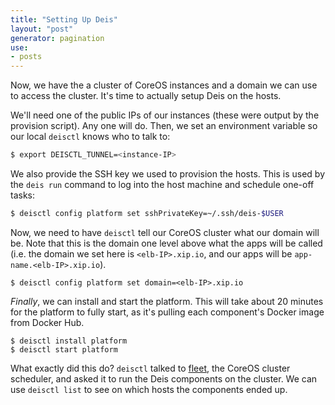 ```yaml
---
title: "Setting Up Deis"
layout: "post"
generator: pagination
use:
- posts
---
```


Now, we have the a cluster of CoreOS instances and a domain we can use to access the cluster. It's time
to actually setup Deis on the hosts.

We'll need one of the public IPs of our instances (these were output by the provision script). Any
one will do. Then, we set an environment variable so our local `deisctl` knows who to talk to:

```sh
$ export DEISCTL_TUNNEL=<instance-IP>
```

We also provide the SSH key we used to provision the hosts. This is used by the `deis run` command
to log into the host machine and schedule one-off tasks:

```sh
$ deisctl config platform set sshPrivateKey=~/.ssh/deis-$USER
```

Now, we need to have `deisctl` tell our CoreOS cluster what our domain will be. Note that this is
the domain one level above what the apps will be called (i.e. the domain we set here is
`<elb-IP>.xip.io`, and our apps will be `app-name.<elb-IP>.xip.io`).

```console
$ deisctl config platform set domain=<elb-IP>.xip.io
```

*Finally*, we can install and start the platform. This will take about 20 minutes for the platform
to fully start, as it's pulling each component's Docker image from Docker Hub.

```console
$ deisctl install platform
$ deisctl start platform
```

What exactly did this do? `deisctl` talked to [fleet](https://github.com/coreos/fleet), the CoreOS cluster scheduler, and asked it to run the Deis components on the cluster. We can use `deisctl list` to see on which hosts  the components ended up.
